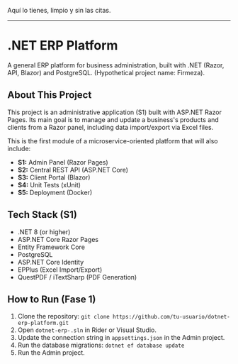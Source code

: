 Aquí lo tienes, limpio y sin las citas.

---

# .NET ERP Platform

A general ERP platform for business administration, built with .NET (Razor, API, Blazor) and PostgreSQL. (Hypothetical project name: Firmeza).

## About This Project

This project is an administrative application (S1) built with ASP.NET Razor Pages. Its main goal is to manage and update a business's products and clients from a Razor panel, including data import/export via Excel files.

This is the first module of a microservice-oriented platform that will also include:
* **S1:** Admin Panel (Razor Pages)
* **S2:** Central REST API (ASP.NET Core)
* **S3:** Client Portal (Blazor)
* **S4:** Unit Tests (xUnit) 
* **S5:** Deployment (Docker) 

## Tech Stack (S1)

* .NET 8 (or higher) 
* ASP.NET Core Razor Pages 
* Entity Framework Core 
* PostgreSQL 
* ASP.NET Core Identity 
* EPPlus (Excel Import/Export) 
* QuestPDF / iTextSharp (PDF Generation) 

## How to Run (Fase 1)

1. Clone the repository: `git clone https://github.com/tu-usuario/dotnet-erp-platform.git`
2. Open `dotnet-erp-.sln` in Rider or Visual Studio.
3. Update the connection string in `appsettings.json` in the Admin project. 
4. Run the database migrations: `dotnet ef database update` 
5. Run the Admin project.
